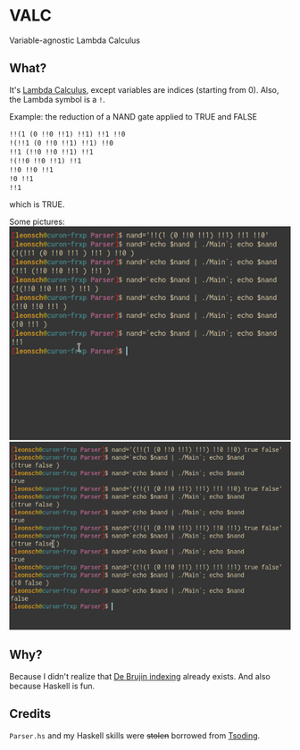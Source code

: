 # VALC
Variable-agnostic Lambda Calculus

## What?
It's [Lambda Calculus](https://en.wikipedia.org/wiki/Lambda_calculus), except variables are indices (starting from 0).
Also, the Lambda symbol is a `!`.

Example: the reduction of a NAND gate applied to TRUE and FALSE
```
!!(1 (0 !!0 !!1) !!1) !!1 !!0
!(!!1 (0 !!0 !!1) !!1) !!0
!!1 (!!0 !!0 !!1) !!1
!(!!0 !!0 !!1) !!1
!!0 !!0 !!1
!0 !!1
!!1
```
which is TRUE.

Some pictures:
![NAND steps](https://github.com/42LoCo42/VALC/blob/master/nand-steps.png)
![NAND full](https://github.com/42LoCo42/VALC/blob/master/nand-full.png)

## Why?
Because I didn't realize that [De Brujin indexing](https://en.wikipedia.org/wiki/De_Bruijn_index) already exists.
And also because Haskell is fun.

## Credits
`Parser.hs` and my Haskell skills were ~~stolen~~ borrowed from [Tsoding](https://www.youtube.com/watch?v=N9RUqGYuGfw).
